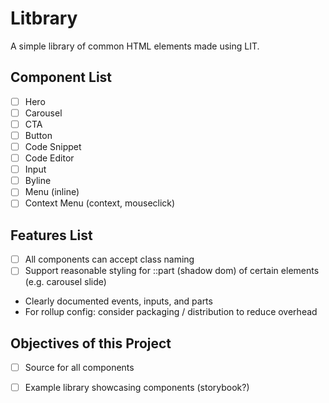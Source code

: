 # Litbrary

A simple library of common HTML elements made using LIT. 

## Component List

- [ ] Hero 
- [ ] Carousel
- [ ] CTA
- [ ] Button
- [ ] Code Snippet
- [ ] Code Editor
- [ ] Input
- [ ] Byline
- [ ] Menu (inline)
- [ ] Context Menu (context, mouseclick)

## Features List

- [ ] All components can accept class naming
- [ ] Support reasonable styling for ::part (shadow dom) of certain elements (e.g. carousel slide)
- Clearly documented events, inputs, and parts
- For rollup config: consider packaging / distribution to reduce overhead

## Objectives of this Project

- [ ] Source for all components
- [ ] Example library showcasing components (storybook?)


